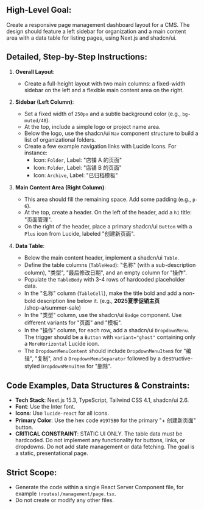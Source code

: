 ## High-Level Goal:
Create a responsive page management dashboard layout for a CMS. The design should feature a left sidebar for organization and a main content area with a data table for listing pages, using Next.js and shadcn/ui.

## Detailed, Step-by-Step Instructions:

1.  **Overall Layout**:
    * Create a full-height layout with two main columns: a fixed-width sidebar on the left and a flexible main content area on the right.

2.  **Sidebar (Left Column)**:
    * Set a fixed width of `250px` and a subtle background color (e.g., `bg-muted/40`).
    * At the top, include a simple logo or project name area.
    * Below the logo, use the shadcn/ui `Nav` component structure to build a list of organizational folders.
    * Create a few example navigation links with Lucide Icons. For instance:
        * Icon: `Folder`, Label: "店铺 A 的页面"
        * Icon: `Folder`, Label: "店铺 B 的页面"
        * Icon: `Archive`, Label: "已归档模板"

3.  **Main Content Area (Right Column)**:
    * This area should fill the remaining space. Add some padding (e.g., `p-6`).
    * At the top, create a header. On the left of the header, add a `h1` title: "页面管理".
    * On the right of the header, place a primary shadcn/ui `Button` with a `Plus` icon from Lucide, labeled "创建新页面".

4.  **Data Table**:
    * Below the main content header, implement a shadcn/ui `Table`.
    * Define the table columns (`TableHead`): "名称" (with a sub-description column), "类型", "最后修改日期", and an empty column for "操作".
    * Populate the `TableBody` with 3-4 rows of hardcoded placeholder data.
    * In the "名称" column (`TableCell`), make the title bold and add a non-bold description line below it. (e.g., **2025夏季促销主页** <br> /shop-a/summer-sale)
    * In the "类型" column, use the shadcn/ui `Badge` component. Use different variants for "页面" and "模板".
    * In the "操作" column, for each row, add a shadcn/ui `DropdownMenu`. The trigger should be a `Button` with `variant="ghost"` containing only a `MoreHorizontal` Lucide icon.
    * The `DropdownMenuContent` should include `DropdownMenuItem`s for "编辑", "复制", and a `DropdownMenuSeparator` followed by a destructive-styled `DropdownMenuItem` for "删除".

## Code Examples, Data Structures & Constraints:

* **Tech Stack**: Next.js 15.3, TypeScript, Tailwind CSS 4.1, shadcn/ui 2.6.
* **Font**: Use the Inter font.
* **Icons**: Use `lucide-react` for all icons.
* **Primary Color**: Use the hex code `#1975B0` for the primary "+ 创建新页面" button.
* **CRITICAL CONSTRAINT**: STATIC UI ONLY. The table data must be hardcoded. Do not implement any functionality for buttons, links, or dropdowns. Do not add state management or data fetching. The goal is a static, presentational page.

## Strict Scope:

* Generate the code within a single React Server Component file, for example `(routes)/management/page.tsx`.
* Do not create or modify any other files.